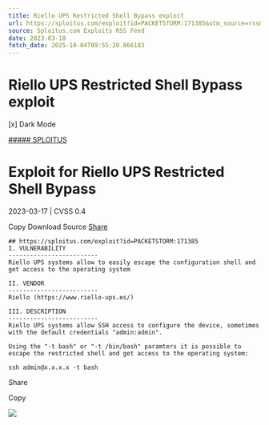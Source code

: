 ```yaml
---
title: Riello UPS Restricted Shell Bypass exploit
url: https://sploitus.com/exploit?id=PACKETSTORM:171385&utm_source=rss&utm_medium=rss
source: Sploitus.com Exploits RSS Feed
date: 2023-03-18
fetch_date: 2025-10-04T09:55:20.866183
---
```


# Riello UPS Restricted Shell Bypass exploit

[x]
Dark Mode

[##### SPLOITUS](/)

# Exploit for Riello UPS Restricted Shell Bypass

2023-03-17 | CVSS 0.4

Copy
Download
Source
[Share](#share-url)

```
## https://sploitus.com/exploit?id=PACKETSTORM:171385
I. VULNERABILITY
-------------------------
Riello UPS systems allow to easily escape the configuration shell and get access to the operating system

II. VENDOR
-------------------------
Riello (https://www.riello-ups.es/)

III. DESCRIPTION
-------------------------
Riello UPS systems allow SSH access to configure the device, sometimes with the default credentials "admin:admin".

Using the "-t bash" or "-t /bin/bash" paramters it is possible to escape the restricted shell and get access to the operating system:

ssh admin@x.x.x.x -t bash
```

Share

Copy

![](https://mc.yandex.ru/watch/54912310)